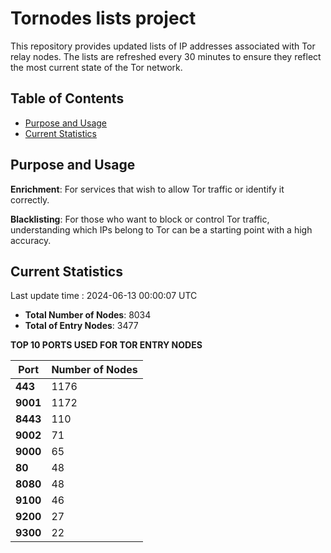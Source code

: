 # Tornodes lists project

This repository provides updated lists of IP addresses associated with Tor relay nodes. The lists are refreshed every 30 minutes to ensure they reflect the most current state of the Tor network.

## Table of Contents

- [Purpose and Usage](#purpose-and-usage)
- [Current Statistics](#current-statistics)


## Purpose and Usage

**Enrichment**: For services that wish to allow Tor traffic or identify it correctly.

**Blacklisting**: For those who want to block or control Tor traffic, understanding which IPs belong to Tor can be a starting point with a high accuracy.

## Current Statistics

Last update time : 2024-06-13 00:00:07 UTC

- **Total Number of Nodes**: 8034
- **Total of Entry Nodes**: 3477

**TOP 10 PORTS USED FOR TOR ENTRY NODES**

| **Port** | **Number of Nodes** |
|------|-----------------|
| **443**   | 1176  |
| **9001**   | 1172  |
| **8443**   | 110  |
| **9002**   | 71  |
| **9000**   | 65  |
| **80**   | 48  |
| **8080**   | 48  |
| **9100**   | 46  |
| **9200**   | 27  |
| **9300**   | 22  |

